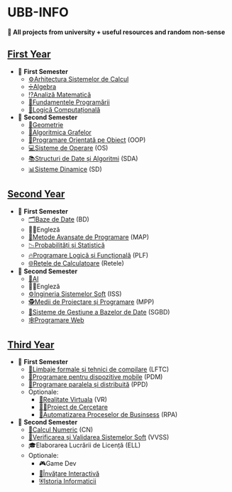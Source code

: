 # UBB-INFO
**🏡 All projects from university + useful resources and random non-sense**
## [First Year](https://github.com/Vlad112003/UBB-INFO/tree/main/An%201)
* 📂 **First Semester**
  * [⚙️Arhitectura Sistemelor de Calcul](https://github.com/Vlad112003/UBB-INFO/tree/main/An%201/Arhitectura%20Sistemelor%20de%20Calcul)
  * [➗Algebra](https://github.com/Vlad112003/UBB-INFO/tree/main/An%201/Algebra)
  * [⁉️Analiză Matematică](https://github.com/Vlad112003/UBB-INFO/tree/main/An%201/Analiza%20Matematica)
  * [🔰Fundamentele Programării](https://github.com/Vlad112003/UBB-INFO/tree/main/An%201/Fundamentele%20Programarii)
  * [🗿Logică Computațională](https://github.com/Vlad112003/UBB-INFO/tree/main/An%201/Logica%20%20Computationala)
* 📂 **Second Semester**
  * [📐Geometrie](https://github.com/Vlad112003/UBB-INFO/tree/main/An%201/Geometrie)
  * [🍇Algoritmica Grafelor](https://github.com/Vlad112003/UBB-INFO/tree/main/An%201/Algoritmica%20Grafurilor)
  * [🌅Programare Orientată pe Obiect](https://github.com/Vlad112003/UBB-INFO/tree/main/An%201/Programare%20Orientata%20Obiect) (OOP)
  * [💻Sisteme de Operare](https://github.com/Vlad112003/UBB-INFO/tree/main/An%201/Sisteme%20de%20Operare) (OS)
  * [📚Structuri de Date și Algoritmi](https://github.com/Vlad112003/UBB-INFO/tree/main/An%201/Structuri%20de%20Date%20si%20Algoritmi) (SDA)
  * [📊Sisteme Dinamice](https://github.com/Vlad112003/UBB-INFO/tree/main/An%201/Sisteme%20Dinamice) (SD)
## [Second Year](https://github.com/Vlad112003/UBB-INFO/tree/main/An%202)
* 📂 **First Semester**
   * [🗂️Baze de Date](https://github.com/Vlad112003/UBB-INFO/tree/main/An%202/Baze%20de%20Date) (BD)
   * 💂‍♂️Engleză
   * [🎨Metode Avansate de Programare](https://github.com/Vlad112003/UBB-INFO/tree/main/An%202/Metode%20Avansate%20de%20Programare) (MAP)
   * [📉Probabilități și Statistică](https://github.com/Vlad112003/UBB-INFO/tree/main/An%202/Probabilitati%20si%20Statistica) 
   * [🔥Programare Logică și Funcțională](https://github.com/Vlad112003/UBB-INFO/tree/main/An%202/Programare%20Logica%20si%20Functionala) (PLF)
   * [🌐Rețele de Calculatoare](https://github.com/Vlad112003/UBB-INFO/tree/main/An%202/Retele%20de%20Calculatoare) (Retele)
* 📂 **Second Semester**
   * [🤖AI](https://github.com/Vlad112003/UBB-INFO/tree/main/An%202/Inteligenta%20Artificiala)
   * 💂‍♂️Engleză
   * [⚙️Ingineria Sistemelor Soft](https://github.com/Vlad112003/UBB-INFO/tree/main/An%202/Ingineria%20Sistemelor%20Soft) (ISS)
   * [🕵️Medii de Proiectare și Programare](https://github.com/Vlad112003/UBB-INFO/tree/main/An%202/Medii%20de%20Proiectare%20si%20Programare) (MPP)
   * [🔩Sisteme de Gestiune a Bazelor de Date](https://github.com/Vlad112003/UBB-INFO/tree/main/An%202/Sisteme%20de%20Gestiunea%20Bazelor%20de%20Date) (SGBD)
   * [🕸️Programare Web](https://github.com/Vlad112003/UBB-INFO/tree/main/An%202/Programare%20Web)
## [Third Year](https://github.com/Vlad112003/UBB-INFO/tree/main/An%203)
* 📂 **First Semester**
  * [💬Limbaje formale și tehnici de compilare](https://github.com/Vlad112003/UBB-INFO/tree/main/An%203/Limbaje%20Formale%20si%20Tehnici%20de%20Compilare) (LFTC)
  * [📱Programare pentru dispozitive mobile](https://github.com/Vlad112003/UBB-INFO/tree/main/An%203/Programare%20pentru%20Dispozitive%20Mobile) (PDM)
  * [🔪Programare paralela și distribuită](https://github.com/Vlad112003/UBB-INFO/tree/main/An%203/Programare%20Paralela%20si%20Distributiva) (PPD)
  * Optionale:
    * [🦾Realitate Virtuala](https://github.com/Vlad112003/UBB-INFO/tree/main/An%203/Realitate%20Virtuala) (VR)
    * [👨‍🎓Proiect de Cercetare](https://github.com/Vlad112003/UBB-INFO/tree/main/An%203/Proiect%20de%20Cercetare)
    * [🚀Automatizarea Proceselor de Businsess](https://github.com/Vlad112003/UBB-INFO/tree/main/An%203/Automatizarea%20Proceselor%20de%20Business) (RPA)
* 📂 **Second Semester** 
  * [📏Calcul Numeric](https://github.com/Vlad112003/UBB-INFO/tree/main/An%203/Calcul%20Numeric) (CN)
  * [🧪Verificarea și Validarea Sistemelor Soft](https://github.com/Vlad112003/UBB-INFO/tree/main/An%203/Verificarea%20si%20Validarea%20Sistemelor%20Soft) (VVSS)
  * 🎓Elaborarea Lucrării de Licență (ELL)
  * Optionale:
    * 🎮Game Dev
    * [📒Învățare Interactivă](https://github.com/Vlad112003/UBB-INFO/tree/main/An%203/Invatare%20Interactiva)
    * [⛨Istoria Informaticii](https://github.com/Vlad112003/UBB-INFO/tree/main/An%203/Istoria%20Informaticii)
